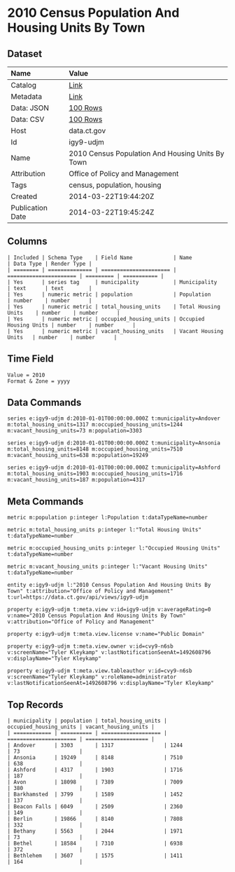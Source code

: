 # 2010 Census Population And Housing Units By Town

## Dataset

| Name | Value |
| :--- | :---- |
| Catalog | [Link](https://catalog.data.gov/dataset/2010-census-population-and-housing-units-by-town) |
| Metadata | [Link](https://data.ct.gov/api/views/igy9-udjm) |
| Data: JSON | [100 Rows](https://data.ct.gov/api/views/igy9-udjm/rows.json?max_rows=100) |
| Data: CSV | [100 Rows](https://data.ct.gov/api/views/igy9-udjm/rows.csv?max_rows=100) |
| Host | data.ct.gov |
| Id | igy9-udjm |
| Name | 2010 Census Population And Housing Units By Town |
| Attribution | Office of Policy and Management |
| Tags | census, population, housing |
| Created | 2014-03-22T19:44:20Z |
| Publication Date | 2014-03-22T19:45:24Z |

## Columns

```ls
| Included | Schema Type    | Field Name             | Name                   | Data Type | Render Type |
| ======== | ============== | ====================== | ====================== | ========= | =========== |
| Yes      | series tag     | municipality           | Municipality           | text      | text        |
| Yes      | numeric metric | population             | Population             | number    | number      |
| Yes      | numeric metric | total_housing_units    | Total Housing Units    | number    | number      |
| Yes      | numeric metric | occupied_housing_units | Occupied Housing Units | number    | number      |
| Yes      | numeric metric | vacant_housing_units   | Vacant Housing Units   | number    | number      |
```

## Time Field

```ls
Value = 2010
Format & Zone = yyyy
```

## Data Commands

```ls
series e:igy9-udjm d:2010-01-01T00:00:00.000Z t:municipality=Andover m:total_housing_units=1317 m:occupied_housing_units=1244 m:vacant_housing_units=73 m:population=3303

series e:igy9-udjm d:2010-01-01T00:00:00.000Z t:municipality=Ansonia m:total_housing_units=8148 m:occupied_housing_units=7510 m:vacant_housing_units=638 m:population=19249

series e:igy9-udjm d:2010-01-01T00:00:00.000Z t:municipality=Ashford m:total_housing_units=1903 m:occupied_housing_units=1716 m:vacant_housing_units=187 m:population=4317
```

## Meta Commands

```ls
metric m:population p:integer l:Population t:dataTypeName=number

metric m:total_housing_units p:integer l:"Total Housing Units" t:dataTypeName=number

metric m:occupied_housing_units p:integer l:"Occupied Housing Units" t:dataTypeName=number

metric m:vacant_housing_units p:integer l:"Vacant Housing Units" t:dataTypeName=number

entity e:igy9-udjm l:"2010 Census Population And Housing Units By Town" t:attribution="Office of Policy and Management" t:url=https://data.ct.gov/api/views/igy9-udjm

property e:igy9-udjm t:meta.view v:id=igy9-udjm v:averageRating=0 v:name="2010 Census Population And Housing Units By Town" v:attribution="Office of Policy and Management"

property e:igy9-udjm t:meta.view.license v:name="Public Domain"

property e:igy9-udjm t:meta.view.owner v:id=cvy9-n6sb v:screenName="Tyler Kleykamp" v:lastNotificationSeenAt=1492608796 v:displayName="Tyler Kleykamp"

property e:igy9-udjm t:meta.view.tableauthor v:id=cvy9-n6sb v:screenName="Tyler Kleykamp" v:roleName=administrator v:lastNotificationSeenAt=1492608796 v:displayName="Tyler Kleykamp"
```

## Top Records

```ls
| municipality | population | total_housing_units | occupied_housing_units | vacant_housing_units | 
| ============ | ========== | =================== | ====================== | ==================== | 
| Andover      | 3303       | 1317                | 1244                   | 73                   | 
| Ansonia      | 19249      | 8148                | 7510                   | 638                  | 
| Ashford      | 4317       | 1903                | 1716                   | 187                  | 
| Avon         | 18098      | 7389                | 7009                   | 380                  | 
| Barkhamsted  | 3799       | 1589                | 1452                   | 137                  | 
| Beacon Falls | 6049       | 2509                | 2360                   | 149                  | 
| Berlin       | 19866      | 8140                | 7808                   | 332                  | 
| Bethany      | 5563       | 2044                | 1971                   | 73                   | 
| Bethel       | 18584      | 7310                | 6938                   | 372                  | 
| Bethlehem    | 3607       | 1575                | 1411                   | 164                  | 
```